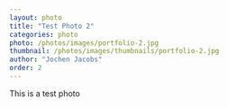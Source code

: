 ```yaml
---
layout: photo
title: "Test Photo 2"
categories: photo
photo: /photos/images/portfolio-2.jpg
thumbnail: /photos/images/thumbnails/portfolio-2.jpg
author: "Jochen Jacobs"
order: 2
---
```


This is a test photo
